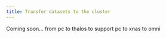 ```yaml
---
title: Transfer datasets to the cluster
---
```


Coming soon... from pc to thalos to support pc to xnas to omni